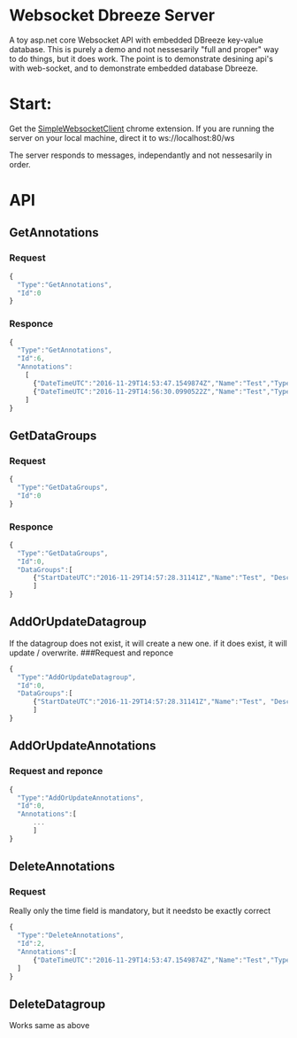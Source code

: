 # Websocket Dbreeze Server
A toy asp.net core Websocket API with embedded DBreeze key-value database. This is purely a demo and not nessesarily "full and proper" way to do things, but it does work.
The point is to demonstrate desining api's with web-socket, and to demonstrate embedded database Dbreeze. 

# Start:
Get the [SimpleWebsocketClient](https://chrome.google.com/webstore/detail/simple-websocket-client/pfdhoblngboilpfeibdedpjgfnlcodoo?hl=en) chrome extension.
If you are running the server on your local machine, direct it to
ws://localhost:80/ws

The server responds to messages, independantly and not nessesarily in order. 
# API
## GetAnnotations
### Request
```javascript
{
  "Type":"GetAnnotations",
  "Id":0
}
```
### Responce	
```javascript
{
  "Type":"GetAnnotations",
  "Id":6,
  "Annotations":
    [
      {"DateTimeUTC":"2016-11-29T14:53:47.1549874Z","Name":"Test","Type":"Test","Description":""},
      {"DateTimeUTC":"2016-11-29T14:56:30.0990522Z","Name":"Test","Type":"Test","Description":""}
    ]
}	
```

## GetDataGroups
### Request
```javascript
{
  "Type":"GetDataGroups",
  "Id":0
}
```
### Responce
```javascript
{
  "Type":"GetDataGroups",
  "Id":0,
  "DataGroups":[
      {"StartDateUTC":"2016-11-29T14:57:28.31141Z","Name":"Test", "Description":"Test"}
      ]
}
```

## AddOrUpdateDatagroup
If  the datagroup does not exist, it will create a new one. if it does exist, it will update / overwrite. 
###Request and reponce
```javascript
{
  "Type":"AddOrUpdateDatagroup",
  "Id":0,
  "DataGroups":[
      {"StartDateUTC":"2016-11-29T14:57:28.31141Z","Name":"Test", "Description":"Test"}
      ]
}
```

## AddOrUpdateAnnotations
### Request and reponce
```javascript
{
  "Type":"AddOrUpdateAnnotations",
  "Id":0,
  "Annotations":[
      ...
      ]
}
```

## DeleteAnnotations
### Request
Really only the time field is mandatory, but it needsto be exactly correct
```javascript
{
  "Type":"DeleteAnnotations",
  "Id":2,
  "Annotations":[
      {"DateTimeUTC":"2016-11-29T14:53:47.1549874Z","Name":"Test","Type":"Test","Description":""}
  ]
}
```

## DeleteDatagroup
Works same as above
